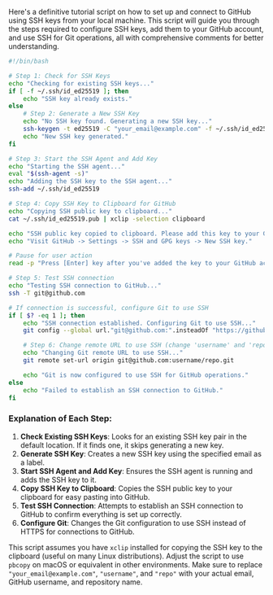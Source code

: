 Here's a definitive tutorial script on how to set up and connect to GitHub using SSH keys from your local machine. This script will guide you through the steps required to configure SSH keys, add them to your GitHub account, and use SSH for Git operations, all with comprehensive comments for better understanding.

```bash
#!/bin/bash

# Step 1: Check for SSH Keys
echo "Checking for existing SSH keys..."
if [ -f ~/.ssh/id_ed25519 ]; then
    echo "SSH key already exists."
else
    # Step 2: Generate a New SSH Key
    echo "No SSH key found. Generating a new SSH key..."
    ssh-keygen -t ed25519 -C "your_email@example.com" -f ~/.ssh/id_ed25519 -N ""
    echo "New SSH key generated."
fi

# Step 3: Start the SSH Agent and Add Key
echo "Starting the SSH agent..."
eval "$(ssh-agent -s)"
echo "Adding the SSH key to the SSH agent..."
ssh-add ~/.ssh/id_ed25519

# Step 4: Copy SSH Key to Clipboard for GitHub
echo "Copying SSH public key to clipboard..."
cat ~/.ssh/id_ed25519.pub | xclip -selection clipboard

echo "SSH public key copied to clipboard. Please add this key to your GitHub account."
echo "Visit GitHub -> Settings -> SSH and GPG keys -> New SSH key."

# Pause for user action
read -p "Press [Enter] key after you've added the key to your GitHub account..."

# Step 5: Test SSH connection
echo "Testing SSH connection to GitHub..."
ssh -T git@github.com

# If connection is successful, configure Git to use SSH
if [ $? -eq 1 ]; then
    echo "SSH connection established. Configuring Git to use SSH..."
    git config --global url."git@github.com:".insteadOf "https://github.com/"

    # Step 6: Change remote URL to use SSH (change 'username' and 'repo' accordingly)
    echo "Changing Git remote URL to use SSH..."
    git remote set-url origin git@github.com:username/repo.git

    echo "Git is now configured to use SSH for GitHub operations."
else
    echo "Failed to establish an SSH connection to GitHub."
fi
```

### Explanation of Each Step:
1. **Check Existing SSH Keys**: Looks for an existing SSH key pair in the default location. If it finds one, it skips generating a new key.
2. **Generate SSH Key**: Creates a new SSH key using the specified email as a label.
3. **Start SSH Agent and Add Key**: Ensures the SSH agent is running and adds the SSH key to it.
4. **Copy SSH Key to Clipboard**: Copies the SSH public key to your clipboard for easy pasting into GitHub.
5. **Test SSH Connection**: Attempts to establish an SSH connection to GitHub to confirm everything is set up correctly.
6. **Configure Git**: Changes the Git configuration to use SSH instead of HTTPS for connections to GitHub.

This script assumes you have `xclip` installed for copying the SSH key to the clipboard (useful on many Linux distributions). Adjust the script to use `pbcopy` on macOS or equivalent in other environments. Make sure to replace `"your_email@example.com"`, `"username"`, and `"repo"` with your actual email, GitHub username, and repository name.